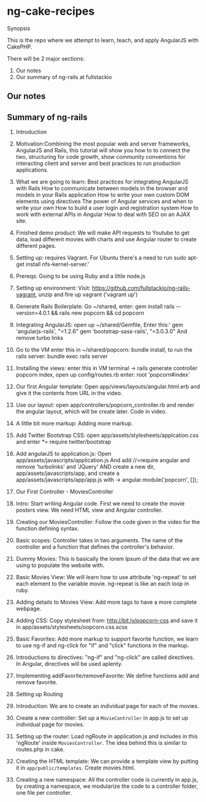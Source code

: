 # ng-cake-recipes

Synopsis

This is the repo where we attempt to learn, teach, and apply AngularJS with CakePHP.

There will be 2 major sections:

 1. Our notes
 2. Our summary of ng-rails at fullstackio

## Our notes


## Summary of ng-rails

 1. Introduction
   1. Motivation:Combining the most popular web and server frameworks, AngularJS and Rails, this tutorial will show you how to to connect the two,    structuring for code growth, show community conventions for interacting client and server and best practices to run production applications.
     

   2. What we are going to learn: Best practices for integrating AngularJS with Rails
How to communicate between models in the browser and models in your Rails application
How to write your own custom DOM elements using directives
The power of Angular services and when to write your own
How to build a user login and registration system
How to work with external APIs in Angular
How to deal with SEO on an AJAX site.

  3. Finished demo product: We will make API requests to Youtube to get data, load different movies with charts and use Angular router to create different pages.

 2. Setting up: requires Vagrant. For Ubuntu there's a need to run sudo apt-get install nfs-kernel-server.'
   1. Prereqs: Going to be using Ruby and a little node.js
   2. Setting up environment: Visit: https://github.com/fullstackio/ng-rails-vagrant, unzip and fire up vagrant ('vagrant up')
   3. Generate Rails Boilerplate: Go ~/shared, enter: gem install rails --version=4.0.1 && rails new popcorn && cd popcorn
   4. Integrating AngularJS: open up ~/shared/Gemfile, Enter this:'  gem 'angularjs-rails', "=1.2.6" gem 'bootstrap-sass-rails', "=3.0.3.0" And remove turbo links
   5. Go to the VM enter this in ~/shared/popcorn: bundle install, to run the rails server: bundle exec rails server
   6. Installing the views: enter this in VM terminal -> rails generate controller popcorn index, open up config/routes.rb enter: root 'popcorn#index' 
   7. Our first Angular template: Open app/views/layouts/angular.html.erb and give it the contents from URL in the video.
   8. Use our layout: open app/controllers/popcorn_controller.rb and render the angular layout, which will be create later. Code in video.
   9. A little bit more markup: Adding more markup.
   10. Add Twitter Bootstrap CSS: open app/assets/stylesheets/applcation.css and enter *= require twitter/bootstrap
   11. Add angularJS to application.js: Open app/assets/javascripts/application.js And add //=require angular and remove 'turbolinks' and 'JQuery' AND create a new dir, app/assets/javascripts/app, and create a app/assets/javascripts/app/app.js with -> angular.module('popcorn', []);
 3. Our First Controller - MoviesController
   1. Intro: Start writing Angular code. First we need to create the movie posters view. We need HTML view and Angular controller.
   2. Creating our MoviesController: Follow the code given in the video for the function defining syntax.
   3. Basic scopes: Controller takes in two arguments. The name of the controller and a function that defines the controller's behavior.
   4. Dummy Movies: This is basically the lorem Ipsum of the data that we are using to populate the website with.
   5. Basic Movies View: We will learn how to use attribute 'ng-repeat' to set each element to the variable movie. ng-repeat is like an each loop in ruby.
   6. Adding details to Movies View: Add more tags to have a more complete webpage.
   7. Adding CSS: Copy stylesheet from: http://bit.ly/popcorn-css and save it in app/assets/stylesheets/oopcorn.css.scss
   8. Basic Favorites: Add more markup to support favorite function, we learn to use ng-if and ng-click for "if" and "click" functions in the markup.
   9. Introductions to directives: "ng-if" and "ng-click" are called directives. In Angular, directives will be used aplenty. 
   10. Implementing addFavorite/removeFavorite: We define functions add and remove favorite.
  
 4. Setting up Routing
   1. Introduction: We are to create an individual page for each of the movies.
   2. Create a new controller: Set up a `MovieController` in app.js to set up individual page for movies.
   3. Setting up the router: Load ngRoute in application.js and includes in this 'ngRoute' inside `MoviesController`. The idea behind this  is similar to routes.php in cake.
   4. Creating the HTML template: We can provide a template view by putting it in `app/public/templates`. Create movies.html.
   5. Creating a new namespace: All the controller code is currently in app.js, by creating a namespace, we modularize the code to a controller folder, one file per controller.

